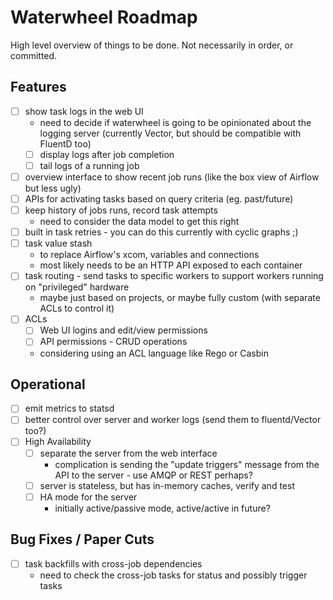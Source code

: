 Waterwheel Roadmap
==================

High level overview of things to be done.
Not necessarily in order, or committed.

Features
--------

* [ ] show task logs in the web UI
    * need to decide if waterwheel is going to be opinionated about the logging server (currently Vector, but should be
      compatible with FluentD too)
    * [ ] display logs after job completion
    * [ ] tail logs of a running job
* [ ] overview interface to show recent job runs (like the box view of Airflow but less ugly)
* [ ] APIs for activating tasks based on query criteria (eg. past/future)
* [ ] keep history of jobs runs, record task attempts
    * need to consider the data model to get this right
* [ ] built in task retries - you can do this currently with cyclic graphs ;)
* [ ] task value stash
    * to replace Airflow's xcom, variables and connections
    * most likely needs to be an HTTP API exposed to each container
* [ ] task routing - send tasks to specific workers to support workers running on "privileged" hardware
    * maybe just based on projects, or maybe fully custom (with separate ACLs to control it)
* [ ] ACLs
    * [ ] Web UI logins and edit/view permissions
    * [ ] API permissions - CRUD operations
    * considering using an ACL language like Rego or Casbin

Operational
-----------

* [ ] emit metrics to statsd
* [ ] better control over server and worker logs (send them to fluentd/Vector too?)
* [ ] High Availability
    * [ ] separate the server from the web interface
        * complication is sending the "update triggers" message from the API to the server - use AMQP or REST perhaps?
    * [ ] server is stateless, but has in-memory caches, verify and test
    * [ ] HA mode for the server
        * initially active/passive mode, active/active in future?
        
Bug Fixes / Paper Cuts
----------------------

* [ ] task backfills with cross-job dependencies
    * need to check the cross-job tasks for status and possibly trigger tasks